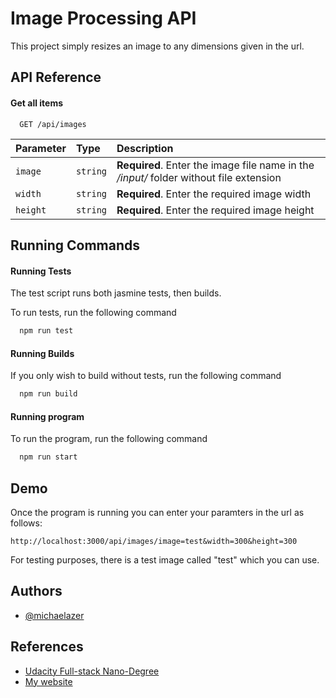 
# Image Processing API

This project simply resizes an image to any dimensions given in the url.

## API Reference

#### Get all items

```http
  GET /api/images
```

| Parameter | Type     | Description                |
| :-------- | :------- | :------------------------- |
| `image` | `string` | **Required**. Enter the image file name in the */input/* folder without file extension |
| `width` | `string` | **Required**. Enter the required image width |
| `height` | `string` | **Required**. Enter the required image height |




## Running Commands

#### Running Tests

The test script runs both jasmine tests, then builds.

To run tests, run the following command

```bash
  npm run test
```


#### Running Builds

If you only wish to build without tests, run the following command

```bash
  npm run build
```

#### Running program

To run the program, run the following command

```bash
  npm run start
```
## Demo

Once the program is running you can enter your paramters in the url as follows:

```
http://localhost:3000/api/images/image=test&width=300&height=300
```

For testing purposes, there is a test image called "test" which you can use.

## Authors

- [@michaelazer](https://github.com/michaelazer)


## References

 - [Udacity Full-stack Nano-Degree](https://www.udacity.com/)
 - [My website](https://www.michaelazer.com)

